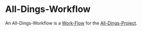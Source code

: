 # All-Dings-Workflow

An All-Dings-Workflow is a [Work-Flow](120000002.md) for the [All-Dings-Project](300000006.md).